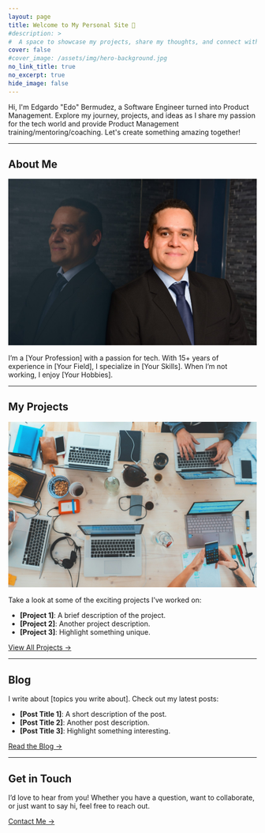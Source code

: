 ```yaml
---
layout: page
title: Welcome to My Personal Site 🌟
#description: >
#  A space to showcase my projects, share my thoughts, and connect with the world.
cover: false
#cover_image: /assets/img/hero-background.jpg
no_link_title: true
no_excerpt: true
hide_image: false
---
```



Hi, I'm Edgardo "Edo" Bermudez, a Software Engineer turned into Product Management. Explore my journey, projects, and ideas as I share my passion for the tech world and provide Product Management training/mentoring/coaching. Let's create something amazing together!


---

## About Me
![About Me](assets/img/about-me.jpg)

I’m a [Your Profession] with a passion for tech. With 15+ years of experience in [Your Field], I specialize in [Your Skills]. When I’m not working, I enjoy [Your Hobbies].

---

## My Projects
![Projects](assets/img/projects.jpg)

Take a look at some of the exciting projects I’ve worked on:
- **[Project 1]**: A brief description of the project.
- **[Project 2]**: Another project description.
- **[Project 3]**: Highlight something unique.

[View All Projects →](projects/)

---

## Blog

I write about [topics you write about]. Check out my latest posts:
- **[Post Title 1]**: A short description of the post.
- **[Post Title 2]**: Another post description.
- **[Post Title 3]**: Highlight something interesting.

[Read the Blog →](blog/)

---

## Get in Touch

I’d love to hear from you! Whether you have a question, want to collaborate, or just want to say hi, feel free to reach out.

[Contact Me →](contact/)
